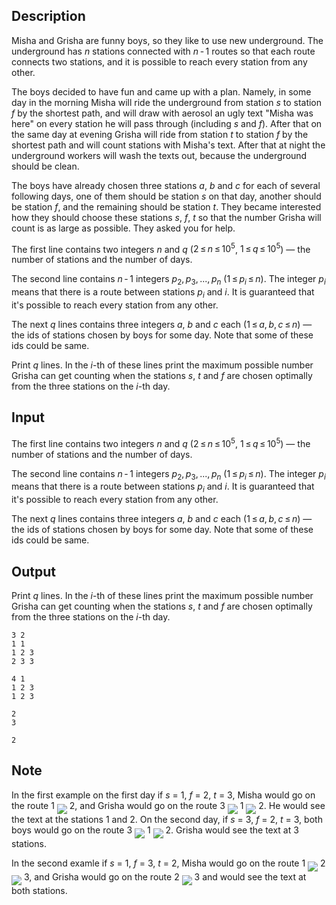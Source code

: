 ## Description

<div><p>Misha and Grisha are funny boys, so they like to use new underground. The underground has <span class="tex-span"><i>n</i></span> stations connected with <span class="tex-span"><i>n</i> - 1</span> routes so that each route connects two stations, and it is possible to reach every station from any other.</p><p>The boys decided to have fun and came up with a plan. Namely, in some day in the morning Misha will ride the underground from station <span class="tex-span"><i>s</i></span> to station <span class="tex-span"><i>f</i></span> by the shortest path, and will draw with aerosol an ugly text "Misha was here" on every station he will pass through (including <span class="tex-span"><i>s</i></span> and <span class="tex-span"><i>f</i></span>). After that on the same day at evening Grisha will ride from station <span class="tex-span"><i>t</i></span> to station <span class="tex-span"><i>f</i></span> by the shortest path and will count stations with Misha's text. After that at night the underground workers will wash the texts out, because the underground should be clean. </p><p>The boys have already chosen three stations <span class="tex-span"><i>a</i></span>, <span class="tex-span"><i>b</i></span> and <span class="tex-span"><i>c</i></span> for each of several following days, one of them should be station <span class="tex-span"><i>s</i></span> on that day, another should be station <span class="tex-span"><i>f</i></span>, and the remaining should be station <span class="tex-span"><i>t</i></span>. They became interested how they should choose these stations <span class="tex-span"><i>s</i></span>, <span class="tex-span"><i>f</i></span>, <span class="tex-span"><i>t</i></span> so that the number Grisha will count is as large as possible. They asked you for help.</p></div><div class="input-specification"><p>The first line contains two integers <span class="tex-span"><i>n</i></span> and <span class="tex-span"><i>q</i></span> (<span class="tex-span">2 ≤ <i>n</i> ≤ 10<sup class="upper-index">5</sup></span>, <span class="tex-span">1 ≤ <i>q</i> ≤ 10<sup class="upper-index">5</sup></span>)&nbsp;— the number of stations and the number of days.</p><p>The second line contains <span class="tex-span"><i>n</i> - 1</span> integers <span class="tex-span"><i>p</i><sub class="lower-index">2</sub>, <i>p</i><sub class="lower-index">3</sub>, ..., <i>p</i><sub class="lower-index"><i>n</i></sub></span> (<span class="tex-span">1 ≤ <i>p</i><sub class="lower-index"><i>i</i></sub> ≤ <i>n</i></span>). The integer <span class="tex-span"><i>p</i><sub class="lower-index"><i>i</i></sub></span> means that there is a route between stations <span class="tex-span"><i>p</i><sub class="lower-index"><i>i</i></sub></span> and <span class="tex-span"><i>i</i></span>. It is guaranteed that it's possible to reach every station from any other.</p><p>The next <span class="tex-span"><i>q</i></span> lines contains three integers <span class="tex-span"><i>a</i></span>, <span class="tex-span"><i>b</i></span> and <span class="tex-span"><i>c</i></span> each (<span class="tex-span">1 ≤ <i>a</i>, <i>b</i>, <i>c</i> ≤ <i>n</i></span>)&nbsp;— the ids of stations chosen by boys for some day. Note that some of these ids could be same.</p></div><div class="output-specification"><p>Print <span class="tex-span"><i>q</i></span> lines. In the <span class="tex-span"><i>i</i></span>-th of these lines print the maximum possible number Grisha can get counting when the stations <span class="tex-span"><i>s</i></span>, <span class="tex-span"><i>t</i></span> and <span class="tex-span"><i>f</i></span> are chosen optimally from the three stations on the <span class="tex-span"><i>i</i></span>-th day.</p></div>

## Input

<p>The first line contains two integers <span class="tex-span"><i>n</i></span> and <span class="tex-span"><i>q</i></span> (<span class="tex-span">2 ≤ <i>n</i> ≤ 10<sup class="upper-index">5</sup></span>, <span class="tex-span">1 ≤ <i>q</i> ≤ 10<sup class="upper-index">5</sup></span>)&nbsp;— the number of stations and the number of days.</p><p>The second line contains <span class="tex-span"><i>n</i> - 1</span> integers <span class="tex-span"><i>p</i><sub class="lower-index">2</sub>, <i>p</i><sub class="lower-index">3</sub>, ..., <i>p</i><sub class="lower-index"><i>n</i></sub></span> (<span class="tex-span">1 ≤ <i>p</i><sub class="lower-index"><i>i</i></sub> ≤ <i>n</i></span>). The integer <span class="tex-span"><i>p</i><sub class="lower-index"><i>i</i></sub></span> means that there is a route between stations <span class="tex-span"><i>p</i><sub class="lower-index"><i>i</i></sub></span> and <span class="tex-span"><i>i</i></span>. It is guaranteed that it's possible to reach every station from any other.</p><p>The next <span class="tex-span"><i>q</i></span> lines contains three integers <span class="tex-span"><i>a</i></span>, <span class="tex-span"><i>b</i></span> and <span class="tex-span"><i>c</i></span> each (<span class="tex-span">1 ≤ <i>a</i>, <i>b</i>, <i>c</i> ≤ <i>n</i></span>)&nbsp;— the ids of stations chosen by boys for some day. Note that some of these ids could be same.</p>

## Output

<p>Print <span class="tex-span"><i>q</i></span> lines. In the <span class="tex-span"><i>i</i></span>-th of these lines print the maximum possible number Grisha can get counting when the stations <span class="tex-span"><i>s</i></span>, <span class="tex-span"><i>t</i></span> and <span class="tex-span"><i>f</i></span> are chosen optimally from the three stations on the <span class="tex-span"><i>i</i></span>-th day.</p>





```input1
3 2
1 1
1 2 3
2 3 3

```




```input2
4 1
1 2 3
1 2 3

```




```output1
2
3

```




```output2
2

```



## Note

<p>In the first example on the first day if <span class="tex-span"><i>s</i></span> = <span class="tex-span">1</span>, <span class="tex-span"><i>f</i></span> = <span class="tex-span">2</span>, <span class="tex-span"><i>t</i></span> = <span class="tex-span">3</span>, Misha would go on the route <span class="tex-span">1</span> <img align="middle" class="tex-formula" src="file://A5vk0XXp.png" style="max-width: 100.0%;max-height: 100.0%;"> <span class="tex-span">2</span>, and Grisha would go on the route <span class="tex-span">3</span> <img align="middle" class="tex-formula" src="file://0gBadZV5.png" style="max-width: 100.0%;max-height: 100.0%;"> <span class="tex-span">1</span> <img align="middle" class="tex-formula" src="file://XoQBx3n7.png" style="max-width: 100.0%;max-height: 100.0%;"> <span class="tex-span">2</span>. He would see the text at the stations <span class="tex-span">1</span> and <span class="tex-span">2</span>. On the second day, if <span class="tex-span"><i>s</i></span> = <span class="tex-span">3</span>, <span class="tex-span"><i>f</i></span> = <span class="tex-span">2</span>, <span class="tex-span"><i>t</i></span> = <span class="tex-span">3</span>, both boys would go on the route <span class="tex-span">3</span> <img align="middle" class="tex-formula" src="file://wbjAcxJL.png" style="max-width: 100.0%;max-height: 100.0%;"> <span class="tex-span">1</span> <img align="middle" class="tex-formula" src="file://vJlAjhs7.png" style="max-width: 100.0%;max-height: 100.0%;"> <span class="tex-span">2</span>. Grisha would see the text at <span class="tex-span">3</span> stations.</p><p>In the second examle if <span class="tex-span"><i>s</i></span> = <span class="tex-span">1</span>, <span class="tex-span"><i>f</i></span> = <span class="tex-span">3</span>, <span class="tex-span"><i>t</i></span> = <span class="tex-span">2</span>, Misha would go on the route <span class="tex-span">1</span> <img align="middle" class="tex-formula" src="file://8u2l76LW.png" style="max-width: 100.0%;max-height: 100.0%;"> <span class="tex-span">2</span> <img align="middle" class="tex-formula" src="file://G5igU2AZ.png" style="max-width: 100.0%;max-height: 100.0%;"> <span class="tex-span">3</span>, and Grisha would go on the route <span class="tex-span">2</span> <img align="middle" class="tex-formula" src="file://YwgLNf3B.png" style="max-width: 100.0%;max-height: 100.0%;"> <span class="tex-span">3</span> and would see the text at both stations.</p>
